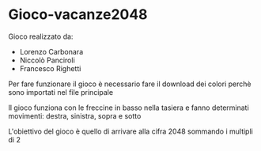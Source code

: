# Gioco-vacanze2048
Gioco realizzato da:

- Lorenzo Carbonara
- Niccolò Panciroli
- Francesco Righetti

Per fare funzionare il gioco è necessario fare il download dei colori perchè sono importati nel file principale

Il gioco funziona con le freccine in basso nella tasiera e fanno determinati movimenti: destra, sinistra, sopra e sotto

L'obiettivo del gioco è quello di arrivare alla cifra 2048 sommando i multipli di 2
